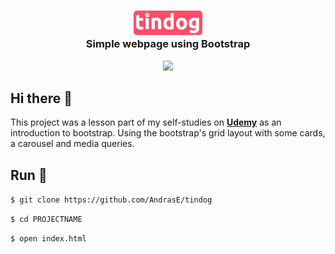 <h3 align="center">
  <a href="https://andrase.github.io/tindog/" target="_blank" rel="noopener noreferrer">
  <img src="https://github.com/AndrasE/raw-readme/blob/e0ba0d38fc6f2bb201983bbc4986e59f1ae946f2/logo/tindog-readme-img.png" width="110">
  </a>
<br/>
  Simple webpage using Bootstrap
</h3>

<div align="center">
<img src="https://github.com/AndrasE/raw-readme/blob/8e77f736175aa49927fddaac82130e86246f5b92/thumbs/tindog.png="420">
</div>

## Hi there 👋

This project was a lesson part of my self-studies on **[Udemy](https://www.udemy.com/course/the-complete-web-development-bootcamp)** as an introduction to bootstrap. Using the bootstrap's grid layout with some cards, a carousel and media queries.

## Run 🚀

`
$ git clone https://github.com/AndrasE/tindog
`

`
$ cd PROJECTNAME
`

`
$ open index.html
`
